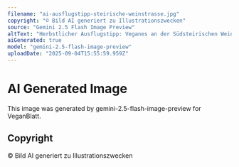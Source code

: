 ```yaml
---
filename: "ai-ausflugstipp-steirische-weinstrasse.jpg"
copyright: "© Bild AI generiert zu Illustrationszwecken"
source: "Gemini 2.5 Flash Image Preview"
altText: "Herbstlicher Ausflugstipp: Veganes an der Südsteirischen Weinstraße"
aiGenerated: true
model: "gemini-2.5-flash-image-preview"
uploadDate: "2025-09-04T15:55:59.959Z"
---
```


# AI Generated Image

This image was generated by gemini-2.5-flash-image-preview for VeganBlatt.

## Copyright
© Bild AI generiert zu Illustrationszwecken
